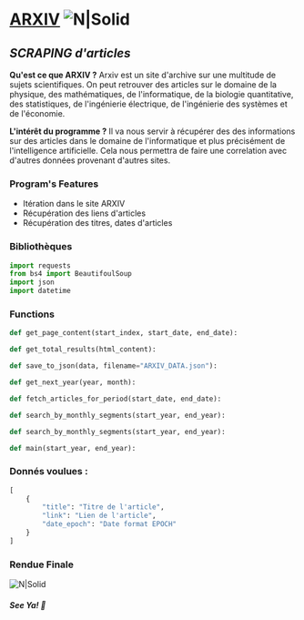 # [ARXIV](https://arxiv.org/)  ![N|Solid](https://i.postimg.cc/Kcr3wqd1/brand-logo-primary.jpg)

## _SCRAPING d'articles_


**Qu'est ce que ARXIV ?**
Arxiv est un site d'archive sur une multitude de sujets scientifiques. On peut retrouver des articles sur le domaine de la physique, des mathématiques, de l'informatique, de la biologie quantitative, des statistiques, de l'ingénierie électrique, de l'ingénierie des systèmes et de l'économie.

**L'intérêt du programme ?**
Il va nous servir à récupérer des des informations sur des articles dans le domaine de l'informatique et plus précisément de l'intelligence artificielle. Cela nous permettra de faire une correlation avec d'autres données provenant d'autres sites.

### Program's Features 
- Itération dans le site ARXIV 
- Récupération des liens d'articles
- Récupération des titres, dates d'articles

### Bibliothèques 
```python
import requests
from bs4 import BeautifoulSoup
import json
import datetime
```
### Functions
```python
def get_page_content(start_index, start_date, end_date):
```
```python
def get_total_results(html_content):
```
```python
def save_to_json(data, filename="ARXIV_DATA.json"):
```
```python
def get_next_year(year, month):
```
```python
def fetch_articles_for_period(start_date, end_date):
```
```python
def search_by_monthly_segments(start_year, end_year):
```
```python
def search_by_monthly_segments(start_year, end_year):
```
```python
def main(start_year, end_year):
```

### Donnés voulues : 

```python
[
    {
        "title": "Titre de l'article",
        "link": "Lien de l'article",
        "date_epoch": "Date format EPOCH"
    }
]    
```

### Rendue Finale 

![N|Solid](https://i.postimg.cc/Fsbtjck5/Capture-d-cran-2024-11-15-105532.png)

##### **See Ya! ️👾**
